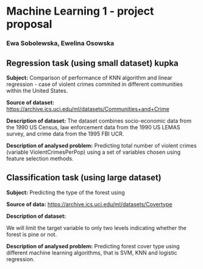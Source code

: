 # Machine Learning 1 - project proposal
### Ewa Sobolewska, Ewelina Osowska

## Regression task (using small dataset) kupka

**Subject:** 
Comparison of performance of KNN algorithm and linear regression - case of violent crimes commited in different communities within the United States.

**Source of dataset:** 
https://archive.ics.uci.edu/ml/datasets/Communities+and+Crime

**Description of dataset:** 
The dataset combines socio-economic data from the 1990 US Census, law enforcement data from the 1990 US LEMAS survey, and crime data from the 1995 FBI UCR.

**Description of analysed problem:** 
Predicting total number of violent crimes (variable ViolentCrimesPerPop) using a set of variables chosen using feature selection methods.


## Classification task (using large dataset)

**Subject:**  Predicting the type of the forest using 

**Source of data:** 
https://archive.ics.uci.edu/ml/datasets/Covertype

**Description of dataset:** 

We will limit the target variable to only two levels indicating whether the forest is pine or not.

**Description of analysed problem:** 
Predicting forest cover type using different machine learning algorithms, that is SVM, KNN and logistic regression. 
